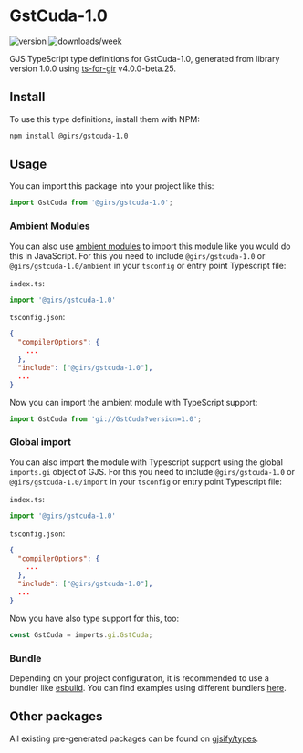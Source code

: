 
# GstCuda-1.0

![version](https://img.shields.io/npm/v/@girs/gstcuda-1.0)
![downloads/week](https://img.shields.io/npm/dw/@girs/gstcuda-1.0)


GJS TypeScript type definitions for GstCuda-1.0, generated from library version 1.0.0 using [ts-for-gir](https://github.com/gjsify/ts-for-gir) v4.0.0-beta.25.

## Install

To use this type definitions, install them with NPM:
```bash
npm install @girs/gstcuda-1.0
```

## Usage

You can import this package into your project like this:
```ts
import GstCuda from '@girs/gstcuda-1.0';
```

### Ambient Modules

You can also use [ambient modules](https://github.com/gjsify/ts-for-gir/tree/main/packages/cli#ambient-modules) to import this module like you would do this in JavaScript.
For this you need to include `@girs/gstcuda-1.0` or `@girs/gstcuda-1.0/ambient` in your `tsconfig` or entry point Typescript file:

`index.ts`:
```ts
import '@girs/gstcuda-1.0'
```

`tsconfig.json`:
```json
{
  "compilerOptions": {
    ...
  },
  "include": ["@girs/gstcuda-1.0"],
  ...
}
```

Now you can import the ambient module with TypeScript support: 

```ts
import GstCuda from 'gi://GstCuda?version=1.0';
```

### Global import

You can also import the module with Typescript support using the global `imports.gi` object of GJS.
For this you need to include `@girs/gstcuda-1.0` or `@girs/gstcuda-1.0/import` in your `tsconfig` or entry point Typescript file:

`index.ts`:
```ts
import '@girs/gstcuda-1.0'
```

`tsconfig.json`:
```json
{
  "compilerOptions": {
    ...
  },
  "include": ["@girs/gstcuda-1.0"],
  ...
}
```

Now you have also type support for this, too:

```ts
const GstCuda = imports.gi.GstCuda;
```

### Bundle

Depending on your project configuration, it is recommended to use a bundler like [esbuild](https://esbuild.github.io/). You can find examples using different bundlers [here](https://github.com/gjsify/ts-for-gir/tree/main/examples).

## Other packages

All existing pre-generated packages can be found on [gjsify/types](https://github.com/gjsify/types).


